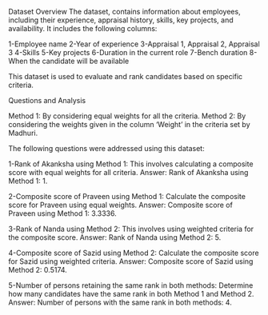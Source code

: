 Dataset Overview
The dataset, contains information about employees, including their experience, appraisal history, skills, key projects, and availability. It includes the following columns:

1-Employee name
2-Year of experience
3-Appraisal 1, Appraisal 2, Appraisal 3
4-Skills
5-Key projects
6-Duration in the current role
7-Bench duration
8-When the candidate will be available

This dataset is used to evaluate and rank candidates based on specific criteria.

Questions and Analysis

Method 1: By considering equal weights for all the criteria.
Method 2: By considering the weights given in the column ‘Weight’ in the criteria set by Madhuri.

The following questions were addressed using this dataset:

1-Rank of Akanksha using Method 1: This involves calculating a composite score with equal weights for all criteria.
Answer: Rank of Akanksha using Method 1: 1.

2-Composite score of Praveen using Method 1: Calculate the composite score for Praveen using equal weights.
Answer: Composite score of Praveen using Method 1: 3.3336.

3-Rank of Nanda using Method 2: This involves using weighted criteria for the composite score.
Answer: Rank of Nanda using Method 2: 5.

4-Composite score of Sazid using Method 2: Calculate the composite score for Sazid using weighted criteria.
Answer: Composite score of Sazid using Method 2: 0.5174.

5-Number of persons retaining the same rank in both methods: Determine how many candidates have the same rank in both Method 1 and Method 2.
Answer: Number of persons with the same rank in both methods: 4.